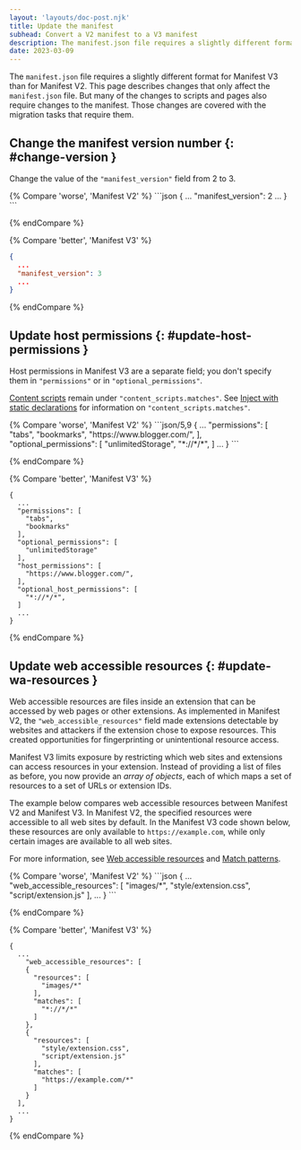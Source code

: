```yaml
---
layout: 'layouts/doc-post.njk'
title: Update the manifest
subhead: Convert a V2 manifest to a V3 manifest
description: The manifest.json file requires a slightly different format for Manifest V3 than for Manifest V2.
date: 2023-03-09
---
```


The `manifest.json` file requires a slightly different format for Manifest V3 than for Manifest V2. This page describes changes that only affect the `manifest.json` file. But many of the changes to scripts and pages also require changes to the manifest. Those changes are covered with the migration tasks that require them.

## Change the manifest version number {: #change-version }

Change the value of the `"manifest_version"` field from 2 to 3.

<div class="switcher">
{% Compare 'worse', 'Manifest V2' %}
```json
{
  ...
  "manifest_version": 2
  ...
}
```

{% endCompare %}

{% Compare 'better', 'Manifest V3' %}
```json
{
  ...
  "manifest_version": 3
  ...
}
```

{% endCompare %}
</div>

## Update host permissions {: #update-host-permissions }

Host permissions in Manifest V3 are a separate field; you don't specify them in `"permissions"` or in `"optional_permissions"`. 

[Content scripts](/docs/extensions/mv3/content_scripts/#static-declarative) remain under `"content_scripts.matches"`. See [Inject with static declarations](/docs/extensions/mv3/content_scripts/#static-declarative) for information on `"content_scripts.matches"`.

<div class="switcher">
{% Compare 'worse', 'Manifest V2' %}
```json/5,9
{
  ...
  "permissions": [
    "tabs",
    "bookmarks",
    "https://www.blogger.com/",
  ],
  "optional_permissions": [
    "unlimitedStorage",
    "*://*/*",
  ]
  ...
}
```

{% endCompare %}

{% Compare 'better', 'Manifest V3' %}
```json/9-14
{
  ...
  "permissions": [
    "tabs",
    "bookmarks"
  ],
  "optional_permissions": [
    "unlimitedStorage"
  ],
  "host_permissions": [
    "https://www.blogger.com/",
  ],
  "optional_host_permissions": [
    "*://*/*",
  ]
  ...
}
```

{% endCompare %}
</div>

## Update web accessible resources {: #update-wa-resources }

Web accessible resources are files inside an extension that can be accessed by web pages or other extensions. As implemented in Manifest V2, the `"web_accessible_resources"` field made extensions detectable by websites and attackers if the extension chose to expose resources. This created opportunities for fingerprinting or unintentional resource access. 

Manifest V3 limits exposure by restricting which web sites and extensions can access resources in your extension. Instead of providing a list of files as before, you now provide an *array of objects*, each of which maps a set of resources to a set of URLs or extension IDs.

The example below compares web accessible resources between Manifest V2 and Manifest V3. In Manifest V2, the specified resources were accessible to all web sites by default. In the Manifest V3 code shown below, these resources are only available to `https://example.com`, while only certain images are available to all web sites.

For more information, see [Web accessible resources](/docs/extensions/mv3/manifest/web_accessible_resources/) and [Match patterns](/docs/extensions/mv3/match_patterns/).

<div class="switcher">
{% Compare 'worse', 'Manifest V2' %}
```json
{
  ...
  "web_accessible_resources": [
    "images/*",
    "style/extension.css",
    "script/extension.js"
  ],
  ...
}
```

{% endCompare %}

{% Compare 'better', 'Manifest V3' %}
```json/4-7
{
  ...
    "web_accessible_resources": [
    {
      "resources": [
        "images/*"
      ],
      "matches": [
        "*://*/*"
      ]
    },
    {
      "resources": [
        "style/extension.css",
        "script/extension.js"
      ],
      "matches": [
        "https://example.com/*"
      ]
    }
  ],
  ...
}
```

{% endCompare %}
</div>
